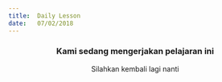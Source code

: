```yaml
---
title:  Daily Lesson
date:   07/02/2018
---
```


### <center>Kami sedang mengerjakan pelajaran ini</center>
<center>Silahkan kembali lagi nanti</center>